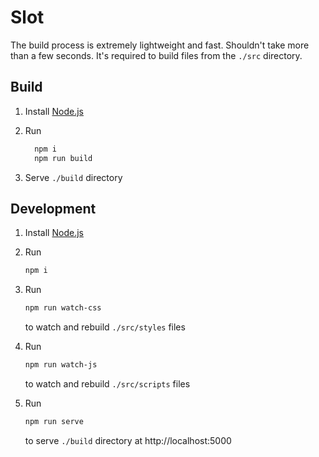 # Slot

The build process is extremely lightweight and fast. Shouldn't take more than a few seconds. It's required to build files from the `./src` directory.

## Build

1. Install [Node.js](https://nodejs.org/)

2. Run
    ```sh
      npm i
      npm run build
    ```

3. Serve `./build` directory


## Development
1. Install [Node.js](https://nodejs.org/)
2. Run
    ```sh
    npm i
    ```

3. Run
    ```sh
    npm run watch-css
    ```
    to watch and rebuild `./src/styles` files

4. Run
    ```sh
    npm run watch-js
    ```
    to watch and rebuild `./src/scripts` files

5. Run
    ```sh
    npm run serve
    ```
    to serve `./build` directory at http://localhost:5000
